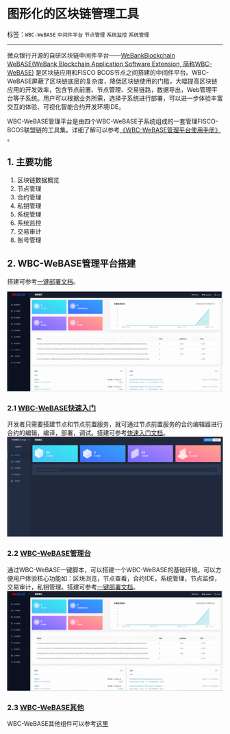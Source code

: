 # 图形化的区块链管理工具

标签：``WBC-WeBASE`` ``中间件平台`` ``节点管理`` ``系统监控`` ``系统管理`` 

----
微众银行开源的自研区块链中间件平台——[WeBankBlockchain WeBASE(WeBank Blockchain Application Software Extension, 简称WBC-WeBASE)](https://webasedoc.readthedocs.io/zh_CN/lab/) 是区块链应用和FISCO BCOS节点之间搭建的中间件平台。WBC-WeBASE屏蔽了区块链底层的复杂度，降低区块链使用的门槛，大幅提高区块链应用的开发效率，包含节点前置、节点管理、交易链路，数据导出，Web管理平台等子系统。用户可以根据业务所需，选择子系统进行部署，可以进一步体验丰富交互的体验、可视化智能合约开发环境IDE。

WBC-WeBASE管理平台是由四个WBC-WeBASE子系统组成的一套管理FISCO-BCOS联盟链的工具集。详细了解可以参考[《WBC-WeBASE管理平台使用手册》](https://webasedoc.readthedocs.io/zh_CN/lab/) 。

## 1. 主要功能

1. 区块链数据概览
2. 节点管理
3. 合约管理
4. 私钥管理
5. 系统管理
6. 系统监控
7. 交易审计
8. 账号管理

## 2. WBC-WeBASE管理平台搭建

搭建可参考[一键部署文档](https://webasedoc.readthedocs.io/zh_CN/lab/docs/WeBASE/install.html)。

![](../../../../2.x/images/webase/webase-web.png)


### 2.1 [WBC-WeBASE快速入门](https://webasedoc.readthedocs.io/zh_CN/lab/docs/WeBASE-Install/developer.html)

开发者只需要搭建节点和节点前置服务，就可通过节点前置服务的合约编辑器进行合约的编辑，编译，部署，调试。搭建可参考[快速入门文档](https://webasedoc.readthedocs.io/zh_CN/lab/docs/WeBASE-Install/developer.html)。
![](../../../../2.x/images/webase/webase-front.png)


### 2.2 [WBC-WeBASE管理台](https://webasedoc.readthedocs.io/zh_CN/lab/docs/WeBASE/install.html)

通过WBC-WeBASE一键脚本，可以搭建一个WBC-WeBASE的基础环境，可以方便用户体验核心功能如：区块浏览，节点查看，合约IDE，系统管理，节点监控，交易审计，私钥管理。搭建可参考[一键部署文档](https://webasedoc.readthedocs.io/zh_CN/lab/docs/WeBASE/install.html)。![](../../../../2.x/images/webase/webase-web.png)


### 2.3 [WBC-WeBASE其他](https://webasedoc.readthedocs.io/zh_CN/lab)

WBC-WeBASE其他组件可以参考[这里](https://webasedoc.readthedocs.io/zh_CN/lab)

[build_chain_code]:https://github.com/FISCO-BCOS/FISCO-BCOS/blob/master/manual/build_chain.sh
